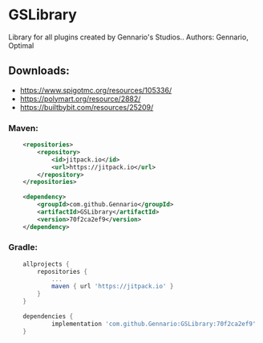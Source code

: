 # GSLibrary

Library for all plugins created by Gennario's Studios..
Authors: Gennario, Optimal

## Downloads:
- https://www.spigotmc.org/resources/105336/
- https://polymart.org/resource/2882/
- https://builtbybit.com/resources/25209/

### Maven:
```xml
	<repositories>
		<repository>
		    <id>jitpack.io</id>
		    <url>https://jitpack.io</url>
		</repository>
	</repositories>
  
	<dependency>
	    <groupId>com.github.Gennario</groupId>
	    <artifactId>GSLibrary</artifactId>
	    <version>70f2ca2ef9</version>
	</dependency>
```

### Gradle:
```groovy
	allprojects {
		repositories {
			...
			maven { url 'https://jitpack.io' }
		}
	}
  
	dependencies {
	        implementation 'com.github.Gennario:GSLibrary:70f2ca2ef9'
	}
```
